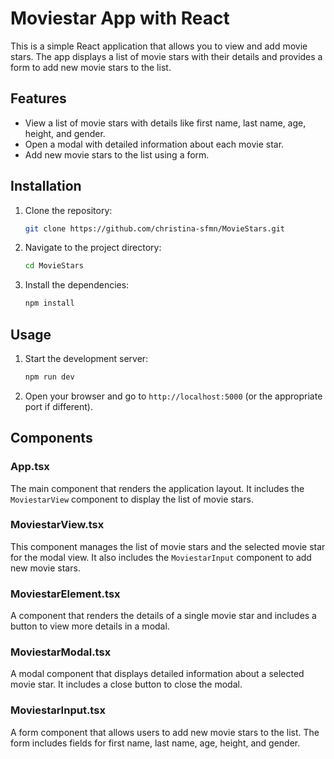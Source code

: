 # Moviestar App with React

This is a simple React application that allows you to view and add movie stars. The app displays a list of movie stars with their details and provides a form to add new movie stars to the list.

## Features

- View a list of movie stars with details like first name, last name, age, height, and gender.
- Open a modal with detailed information about each movie star.
- Add new movie stars to the list using a form.

## Installation

1. Clone the repository:

   ```bash
   git clone https://github.com/christina-sfmn/MovieStars.git
   ```

2. Navigate to the project directory:

   ```bash
   cd MovieStars
   ```

3. Install the dependencies:
   ```bash
   npm install
   ```

## Usage

1. Start the development server:

   ```bash
   npm run dev
   ```

2. Open your browser and go to `http://localhost:5000` (or the appropriate port if different).

## Components

### App.tsx

The main component that renders the application layout. It includes the `MoviestarView` component to display the list of movie stars.

### MoviestarView.tsx

This component manages the list of movie stars and the selected movie star for the modal view. It also includes the `MoviestarInput` component to add new movie stars.

### MoviestarElement.tsx

A component that renders the details of a single movie star and includes a button to view more details in a modal.

### MoviestarModal.tsx

A modal component that displays detailed information about a selected movie star. It includes a close button to close the modal.

### MoviestarInput.tsx

A form component that allows users to add new movie stars to the list. The form includes fields for first name, last name, age, height, and gender.
